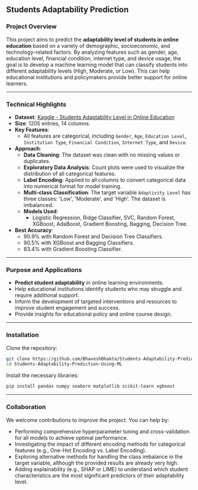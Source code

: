 ## Students Adaptability Prediction

### Project Overview

This project aims to predict the **adaptability level of students in online education** based on a variety of demographic, socioeconomic, and technology-related factors. By analyzing features such as gender, age, education level, financial condition, internet type, and device usage, the goal is to develop a machine learning model that can classify students into different adaptability levels (High, Moderate, or Low). This can help educational institutions and policymakers provide better support for online learners.

-----

### Technical Highlights

  * **Dataset**: [Kaggle - Students Adaptability Level in Online Education](https://www.kaggle.com/datasets/mdmahmudulhasansuzan/students-adaptability-level-in-online-education)
  * **Size**: 1205 entries, 14 columns.
  * **Key Features**:
      * All features are categorical, including `Gender`, `Age`, `Education Level`, `Institution Type`, `Financial Condition`, `Internet Type`, and `Device`.
  * **Approach**:
      * **Data Cleaning**: The dataset was clean with no missing values or duplicates.
      * **Exploratory Data Analysis**: Count plots were used to visualize the distribution of all categorical features.
      * **Label Encoding**: Applied to all columns to convert categorical data into numerical format for model training.
      * **Multi-class Classification**: The target variable `Adaptivity Level` has three classes: 'Low', 'Moderate', and 'High'. The dataset is imbalanced.
      * **Models Used**:
          * Logistic Regression, Ridge Classifier, SVC, Random Forest, XGBoost, AdaBoost, Gradient Boosting, Bagging, Decision Tree.
  * **Best Accuracy**:
      * 90.9% with Random Forest and Decision Tree Classifiers.
      * 90.5% with XGBoost and Bagging Classifiers.
      * 83.4% with Gradient Boosting Classifier.

-----

### Purpose and Applications

  * **Predict student adaptability** in online learning environments.
  * Help educational institutions identify students who may struggle and require additional support.
  * Inform the development of targeted interventions and resources to improve student engagement and success.
  * Provide insights for educational policy and online course design.

-----

### Installation

Clone the repository:

```bash
git clone https://github.com/BhaveshBhakta/Students-Adaptability-Prediction-Using-ML.git
cd Students-Adaptability-Prediction-Using-ML
```

Install the necessary libraries:

```bash
pip install pandas numpy seaborn matplotlib scikit-learn xgboost
```

-----

### Collaboration

We welcome contributions to improve the project. You can help by:

  * Performing comprehensive hyperparameter tuning and cross-validation for all models to achieve optimal performance.
  * Investigating the impact of different encoding methods for categorical features (e.g., One-Hot Encoding vs. Label Encoding).
  * Exploring alternative methods for handling the class imbalance in the target variable, although the provided results are already very high.
  * Adding explainability (e.g., SHAP or LIME) to understand which student characteristics are the most significant predictors of their adaptability level.
